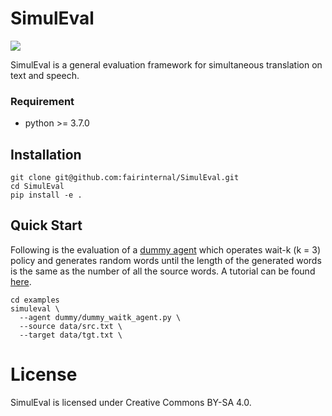 # SimulEval
[![](https://github.com/fairinternal/SimulEval/workflows/build/badge.svg)](https://github.com/fairinternal/SimulEval/actions)

SimulEval is a general evaluation framework for simultaneous translation on text and speech.

### Requirement
* python >= 3.7.0

## Installation
```
git clone git@github.com:fairinternal/SimulEval.git
cd SimulEval
pip install -e .
```

## Quick Start
Following is the evaluation of a [dummy agent](examples/dummy/dummy_waitk_text_agent.py) which operates wait-k (k = 3) policy and generates random words until the length of the generated words is the same as the number of all the source words. A tutorial can be found [here](docs/get_started.md).
```shell
cd examples
simuleval \
  --agent dummy/dummy_waitk_agent.py \
  --source data/src.txt \
  --target data/tgt.txt \
```

# License

SimulEval is licensed under Creative Commons BY-SA 4.0.
